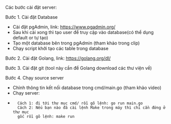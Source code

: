 Các bước cài đặt server:

Bước 1. Cài đặt Database 
- 	Cài đặt pgAdmin, link: https://www.pgadmin.org/
-	Sau khi cài xong thì tạo user để truy cập vào database(có thể dụng default or tự tạo)
-	Tạo một database bên trong pgAdmin (tham khảo trong clip)
-	Chạy script khởi tạo các table trong database 

Bước 2. Cài đặt Golang, link: https://golang.org/dl/

Bước 3. Cài đặt git (tool này cần để Golang download các thư viện về)

Bước 4. Chạy source server
-	Chỉnh thông tin kết nối database trong cmd/main.go (tham khảo video)
-	Chạy server:
-		Cách 1: đi tới thư mục cmd/ rồi gõ lệnh: go run main.go 
		Cách 2: Nếu bạn nào đã cài lệnh Make trong máy thì chỉ cần đứng ở thư mục 
		gốc rồi gõ lệnh: make run 
